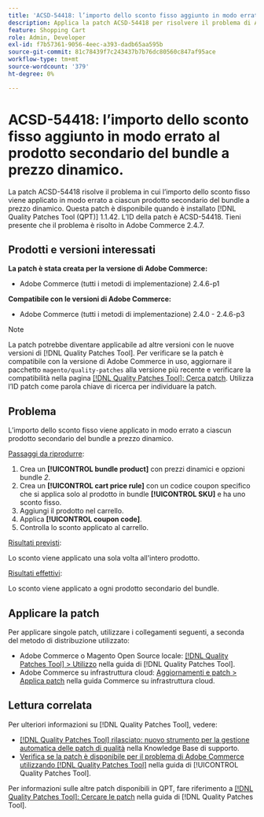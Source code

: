 ```yaml
---
title: 'ACSD-54418: l’importo dello sconto fisso aggiunto in modo errato al prodotto secondario del bundle a prezzo dinamico'
description: Applica la patch ACSD-54418 per risolvere il problema di Adobe Commerce in cui l’importo dello sconto fisso viene applicato in modo errato a ciascun prodotto secondario del bundle a prezzo dinamico.
feature: Shopping Cart
role: Admin, Developer
exl-id: f7b57361-9056-4eec-a393-dadb65aa595b
source-git-commit: 81c78439f7c243437b7b76dc80560c847af95ace
workflow-type: tm+mt
source-wordcount: '379'
ht-degree: 0%

---
```


# ACSD-54418: l’importo dello sconto fisso aggiunto in modo errato al prodotto secondario del bundle a prezzo dinamico.

La patch ACSD-54418 risolve il problema in cui l’importo dello sconto fisso viene applicato in modo errato a ciascun prodotto secondario del bundle a prezzo dinamico. Questa patch è disponibile quando è installato [!DNL Quality Patches Tool (QPT)] 1.1.42. L’ID della patch è ACSD-54418. Tieni presente che il problema è risolto in Adobe Commerce 2.4.7.

## Prodotti e versioni interessati

**La patch è stata creata per la versione di Adobe Commerce:**

* Adobe Commerce (tutti i metodi di implementazione) 2.4.6-p1

**Compatibile con le versioni di Adobe Commerce:**

* Adobe Commerce (tutti i metodi di implementazione) 2.4.0 - 2.4.6-p3

>[!NOTE]
>
>La patch potrebbe diventare applicabile ad altre versioni con le nuove versioni di [!DNL Quality Patches Tool]. Per verificare se la patch è compatibile con la versione di Adobe Commerce in uso, aggiornare il pacchetto `magento/quality-patches` alla versione più recente e verificare la compatibilità nella pagina [[!DNL Quality Patches Tool]: Cerca patch](https://experienceleague.adobe.com/tools/commerce-quality-patches/index.html?lang=it). Utilizza l’ID patch come parola chiave di ricerca per individuare la patch.

## Problema

L’importo dello sconto fisso viene applicato in modo errato a ciascun prodotto secondario del bundle a prezzo dinamico.

<u>Passaggi da riprodurre</u>:

1. Crea un **[!UICONTROL bundle product]** con prezzi dinamici e opzioni bundle *2*.
1. Crea un **[!UICONTROL cart price rule]** con un codice coupon specifico che si applica solo al prodotto in bundle **[!UICONTROL SKU]** e ha uno sconto fisso.
1. Aggiungi il prodotto nel carrello.
1. Applica **[!UICONTROL coupon code]**.
1. Controlla lo sconto applicato al carrello.

<u>Risultati previsti</u>:

Lo sconto viene applicato una sola volta all&#39;intero prodotto.

<u>Risultati effettivi</u>:

Lo sconto viene applicato a ogni prodotto secondario del bundle.

## Applicare la patch

Per applicare singole patch, utilizzare i collegamenti seguenti, a seconda del metodo di distribuzione utilizzato:

* Adobe Commerce o Magento Open Source locale: [[!DNL Quality Patches Tool] > Utilizzo](/help/tools/quality-patches-tool/usage.md) nella guida di [!DNL Quality Patches Tool].
* Adobe Commerce su infrastruttura cloud: [Aggiornamenti e patch > Applica patch](https://experienceleague.adobe.com/docs/commerce-cloud-service/user-guide/develop/upgrade/apply-patches.html?lang=it) nella guida Commerce su infrastruttura cloud.

## Lettura correlata

Per ulteriori informazioni su [!DNL Quality Patches Tool], vedere:

* [[!DNL Quality Patches Tool] rilasciato: nuovo strumento per la gestione automatica delle patch di qualità](https://experienceleague.adobe.com/it/docs/commerce-knowledge-base/kb/announcements/commerce-announcements/magento-quality-patches-released-new-tool-to-self-serve-quality-patches) nella Knowledge Base di supporto.
* [Verifica se la patch è disponibile per il problema di Adobe Commerce utilizzando  [!DNL Quality Patches Tool]](/help/tools/quality-patches-tool/patches-available-in-qpt/check-patch-for-magento-issue-with-magento-quality-patches.md) nella guida di [!UICONTROL Quality Patches Tool].


Per informazioni sulle altre patch disponibili in QPT, fare riferimento a [[!DNL Quality Patches Tool]: Cercare le patch](https://experienceleague.adobe.com/tools/commerce-quality-patches/index.html?lang=it) nella guida di [!DNL Quality Patches Tool].
